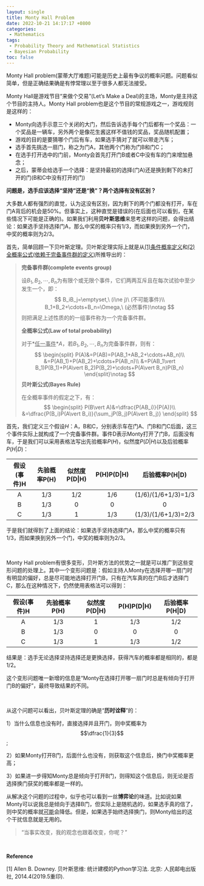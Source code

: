 ```yaml
---
layout: single
title: Monty Hall Problem
date: 2022-10-21 14:17:17 +0800
categories: 
 - Mathematics
tags:
 - Probability Theory and Mathematical Statistics
 - Bayesian Probability
toc: false
---
```


Monty Hall problem(蒙蒂大厅难题)可能是历史上最有争议的概率问题。问题看似简单，但是正确结果确是有悖常理以至于很多人都无法接受。

Monty Hall是游戏节目“来做个交易”(Let’s Make a Deal)的主场，Monty是主持这个节目的主持人。Monty Hall problem也是这个节目的常规游戏之一，游戏规则是这样的：

- Monty向选手示意三个关闭的大门，然后告诉选手每个门后都有一个奖品：一个奖品是一辆车，另外两个是像花生酱这样不值钱的奖品，奖品随机配置；
- 游戏的目的是要猜哪个门后有车，如果选手猜对了就可以带走汽车；
- 选手首先挑选一扇门，称之为门A，其他两个门称为门B和门C；
- 在选手打开选中的门前，Monty会首先打开门B或者C中没有车的门来增加悬念；
- 之后，蒙蒂会给选手一个选择：是坚持最初的选择(门A)还是换到剩下的未打开的门(B和C中没有打开的门)

**问题是，选手应该选择“坚持”还是“换”？两个选择有没有区别？**

大多数人都有强烈的直觉，认为这没有区别，因为剩下的两个门都没有打开，车在门A背后的机会是50%。但事实上，这种直觉是错误的(在后面也可以看到，在某些情况下可能是正确的)。如果我们利用**贝叶斯思维**来思考这样的问题，会得出结论：如果选手坚持选择门A，那么中奖的概率只有1/3，而如果换到另外一个门，中奖的概率则为2/3。

首先，简单回顾一下贝叶斯定理。贝叶斯定理实际上就是从<u>(1)条件概率定义</u>和<u>(2)全概率公式(依赖于完备事件群的定义)</u>所推导出的：

> **完备事件群(complete events group)**
>
> 设$B_1,B_2,\cdots,B_n$为有限个或无限个事件，它们两两互斥且在每次试验中至少发生一个，即：
> $$
> B_iB_j=\emptyset,\ (i\ne j)\ (不可能事件)\\
> B_1+B_2+\cdots+B_n=\Omega,\ (必然事件)\notag
> $$
> 则把满足上述性质的的一组事件称为一个完备事件群。
>
> **全概率公式(Law of total probability)**
>
> 对于*<u>任一事件</u>*$A$，若$B_1,B_2,\cdots,B_n$为完备事件群，则有：
> $$
> \begin{split}
> P(A)&=P(AB)=P(AB_1+AB_2+\cdots+AB_n)\\
> &=P(AB_1)+P(AB_2)+\cdots+P(AB_n)\\
> &=P(AB_1\vert B_1)P(B_1)+P(A\vert B_2)P(B_2)+\cdots+P(A\vert B_n)P(B_n)
> \end{split}\notag
> $$
> **贝叶斯公式(Bayes Rule)**
>
> 在全概率事件的假定之下，有：
> $$
> \begin{split}
> P(B\vert A)&=\dfrac{P(AB_i)}{P(A)}\\
> &=\dfrac{P(B_i)P(A\vert B_i)}{\sum_jP(B_j)P(A\vert B_j)}
> \end{split}
> $$

首先，我们定义三个假设$H$：A，B和C，分别表示车在门A、门B和门C后面，这三个事件实际上就构成了一个完备事件群。事件D表示Monty打开了门B，后面没有车，于是我们可以采用表格法写出先验概率$P(H)$，似然度$P(D\vert H)$以及后验概率$P(H\vert D)$：

| 假设(事件)H | 先验概率P(H) | 似然度P(D\|H) | P(H)P(D\|H) |   后验概率P(H\|D)   |
| :---------: | :----------: | :-----------: | :---------: | :-----------------: |
|      A      |     1/3      |      1/2      |     1/6     | (1/6)/(1/6+1/3)=1/3 |
|      B      |     1/3      |       0       |      0      |          0          |
|      C      |     1/3      |       1       |     1/3     | (1/3)/(1/6+1/3)=2/3 |

于是我们就得到了上面的结论：如果选手坚持选择门A，那么中奖的概率只有1/3，而如果换到另外一个门，中奖的概率则为2/3。

<br>

Monty Hall problem有很多变形，贝叶斯方法的优势之一就是可以推广到这些变形问题的处理上。其中一个变形问题是：假如主持人Monty在选择开哪一扇门时有明显的偏好，总是尽可能地选择打开门B，只有在汽车真的在门B后才选择门C，那么在这种情况下，仍然使用表格法可以得到：

| 假设(事件)H | 先验概率P(H) | 似然度P(D\|H) | P(H)P(D\|H) | 后验概率P(H\|D) |
| :---------: | :----------: | :-----------: | :---------: | :-------------: |
|      A      |     1/3      |       1       |     1/3     |       1/2       |
|      B      |     1/3      |       0       |      0      |        0        |
|      C      |     1/3      |       1       |     1/3     |       1/2       |

结果是：选手无论选择坚持选择还是更换选择，获得汽车的概率都是相同的，都是1/2。

这个变形问题唯一新增的信息是“Monty在选择打开哪一扇门时总是有倾向于打开门B的偏好”，最终导致结果的不同。

<br>

从这个问题可以看出，贝叶斯定理的确是“**历时诠释**”的：

1）当什么信息也没有时，直接选择并且开门，则中奖概率为$$\dfrac{1}{3}$$;

2）如果Monty打开B门，后面什么也没有，则获取这个信息后，换门中奖概率更高；

3）如果进一步得知Monty总是倾向于打开B门，则得知这个信息后，则无论是否选择换门获奖的概率都是一样的。

从解决这个问题的过程中，似乎也可以看到一丝**博弈论**的味道。比如说如果Monty可以说我总是倾向于选择B门，但实际上是随机选的，如果选手真的信了，则中奖的概率就<u>可能</u>会降低。但是，如果选手始终选择换门，则Monty给出的这个干扰信息就是无用的。

> “当事实改变，我的观念也跟着改变，你呢？”

<br>

**Reference**

[1] Allen B. Downey. 贝叶斯思维: 统计建模的Python学习法. 北京: 人民邮电出版社, 2014.4(2019.5重印).
